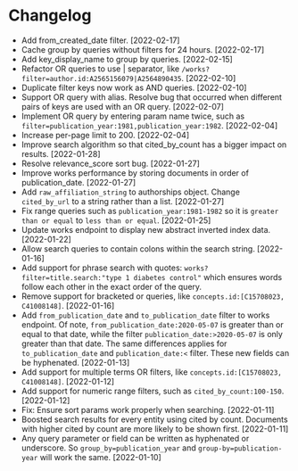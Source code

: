 # Changelog

* Add from_created_date filter. [2022-02-17]
* Cache group by queries without filters for 24 hours. [2022-02-17]
* Add key_display_name to group by queries. [2022-02-15]
* Refactor OR queries to use | separator, like `/works?filter=author.id:A2565156079|A2564890435`. [2022-02-10]
* Duplicate filter keys now work as AND queries. [2022-02-10]
* Support OR query with alias. Resolve bug that occurred when different pairs of keys are used with an OR query. [2022-02-07]
* Implement OR query by entering param name twice, such as `filter=publication_year:1981,publication_year:1982`. [2022-02-04]
* Increase per-page limit to 200. [2022-02-04]
* Improve search algorithm so that cited_by_count has a bigger impact on results. [2022-01-28]
* Resolve relevance_score sort bug. [2022-01-27]
* Improve works performance by storing documents in order of publication_date. [2022-01-27]
* Add `raw_affiliation_string` to authorships object. Change `cited_by_url` to a string rather than a list. [2022-01-27]
* Fix range queries such as `publication_year:1981-1982` so it is `greater than or equal` to `less than or equal`. [2022-01-25]
* Update works endpoint to display new abstract inverted index data. [2022-01-22]
* Allow search queries to contain colons within the search string. [2022-01-16]
* Add support for phrase search with quotes: `works?filter=title.search:"type 1 diabetes control"` which ensures words 
follow each other in the exact order of the query.
* Remove support for bracketed or queries, like `concepts.id:[C15708023, C41008148]`. [2022-01-16] 
* Add `from_publication_date` and `to_publication_date` filter to works endpoint. Of note, `from_publication_date:2020-05-07` 
is greater than or equal to that date, while the filter `publication_date:>2020-05-07` is only greater than that date. The 
same differences applies for `to_publication_date` and `publication_date:<` filter. These new fields can be hyphenated. [2022-01-13]
* Add support for multiple terms OR filters, like `concepts.id:[C15708023, C41008148]`. [2022-01-12]
* Add support for numeric range filters, such as `cited_by_count:100-150`. [2022-01-12]
* Fix: Ensure sort params work properly when searching. [2022-01-11] 
* Boosted search results for every entity using cited by count. Documents with higher cited by count are more
likely to be shown first. [2022-01-11]
* Any query parameter or field can be written as hyphenated or underscore. 
So `group_by=publication_year` and `group-by=publication-year` will work the same. [2022-01-10]